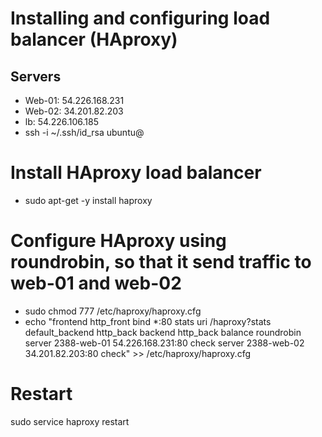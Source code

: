 # Installing and configuring load balancer (HAproxy)

## Servers
* Web-01: 54.226.168.231
* Web-02: 34.201.82.203
* lb: 54.226.106.185
* ssh -i ~/.ssh/id_rsa ubuntu@

# Install HAproxy load balancer
* sudo apt-get -y install haproxy

# Configure HAproxy using roundrobin, so that it send traffic to web-01 and web-02
* sudo chmod 777 /etc/haproxy/haproxy.cfg
* echo "frontend http_front
    bind *:80
    stats uri /haproxy?stats
    default_backend http_back
backend http_back
    balance roundrobin
    server 2388-web-01 54.226.168.231:80 check
    server 2388-web-02 34.201.82.203:80 check" >> /etc/haproxy/haproxy.cfg

# Restart
sudo service haproxy restart